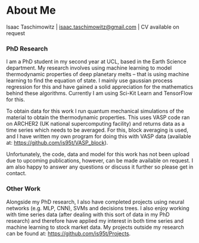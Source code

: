 # About Me

Isaac Taschimowitz | isaac.taschimowitz@gmail.com | CV available on request

### PhD Research

I am a PhD student in my second year at UCL, based in the Earth Science department. My research involves using machine learning to model thermodynamic properties of deep planetary melts – that is using machine learning to find the equation of state. I mainly use gaussian process regression for this and have gained a solid appreciation for the mathematics behind these algorithms. Currently I am using Sci-Kit Learn and TensorFlow for this.

To obtain data for this work I run quantum mechanical simulations of the material to obtain the thermodynamic properties. This uses VASP code ran on ARCHER2 (UK national supercomputing facility) and returns data as a time series which needs to be averaged. For this, block averaging is used, and I have written my own program for doing this with VASP data (available at: https://github.com/is95t/VASP_block). 

Unfortunately, the code, data and model for this work has not been upload due to upcoming publications, however, can be made available on request. I am also happy to answer any questions or discuss it further so please get in contact. 

### Other Work

Alongside my PhD research, I also have completed projects using neural networks (e.g. MLP, CNN), SVMs and decisions trees. I also enjoy working with time series data (after dealing with this sort of data in my PhD research) and therefore have applied my interest in both time series and machine learning to stock market data. My projects outside my research can be found at: https://github.com/is95t/Projects. 
